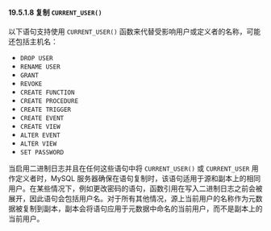 #### 19.5.1.8 复制 `CURRENT_USER()`

以下语句支持使用 `CURRENT_USER()` 函数来代替受影响用户或定义者的名称，可能还包括主机名：

- `DROP USER`
- `RENAME USER`
- `GRANT`
- `REVOKE`
- `CREATE FUNCTION`
- `CREATE PROCEDURE`
- `CREATE TRIGGER`
- `CREATE EVENT`
- `CREATE VIEW`
- `ALTER EVENT`
- `ALTER VIEW`
- `SET PASSWORD`

当启用二进制日志并且在任何这些语句中将 `CURRENT_USER()` 或 `CURRENT_USER` 用作定义者时，MySQL 服务器确保在语句复制时，该语句适用于源和副本上的相同用户。在某些情况下，例如更改密码的语句，函数引用在写入二进制日志之前会被展开，因此语句会包括用户名。对于所有其他情况，源上当前用户的名称作为元数据被复制到副本，副本会将语句应用于元数据中命名的当前用户，而不是副本上的当前用户。